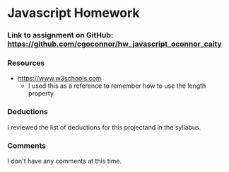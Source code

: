 # Javascript Homework

### Link to assignment on GitHub: https://github.com/cgoconnor/hw_javascript_oconnor_caity

### Resources
* https://www.w3schools.com
    * I used this as a reference to remember how to use the length property

### Deductions
I reviewed the list of deductions for this projectand in the syllabus.

### Comments
I don't have any comments at this time.
